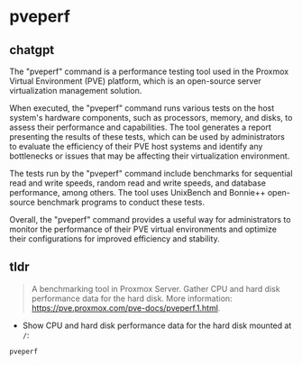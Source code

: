 # pveperf 
## chatgpt 
The "pveperf" command is a performance testing tool used in the Proxmox Virtual Environment (PVE) platform, which is an open-source server virtualization management solution. 

When executed, the "pveperf" command runs various tests on the host system's hardware components, such as processors, memory, and disks, to assess their performance and capabilities. The tool generates a report presenting the results of these tests, which can be used by administrators to evaluate the efficiency of their PVE host systems and identify any bottlenecks or issues that may be affecting their virtualization environment.

The tests run by the "pveperf" command include benchmarks for sequential read and write speeds, random read and write speeds, and database performance, among others. The tool uses UnixBench and Bonnie++ open-source benchmark programs to conduct these tests.

Overall, the "pveperf" command provides a useful way for administrators to monitor the performance of their PVE virtual environments and optimize their configurations for improved efficiency and stability. 

## tldr 
 
> A benchmarking tool in Proxmox Server. Gather CPU and hard disk performance data for the hard disk.
> More information: <https://pve.proxmox.com/pve-docs/pveperf.1.html>.

- Show CPU and hard disk performance data for the hard disk mounted at `/`:

`pveperf`
